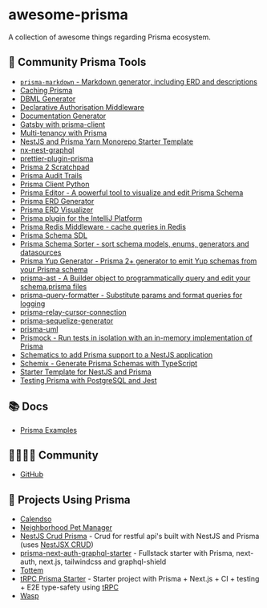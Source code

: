 # awesome-prisma

A collection of awesome things regarding Prisma ecosystem.

## :safety_vest: Community Prisma Tools

- [`prisma-markdown` - Markdown generator, including ERD and descriptions](https://github.com/samchon/prisma-markdown)
- [Caching Prisma](https://github.com/joellefkowitz/cached-prisma)
- [DBML Generator](https://github.com/notiz-dev/prisma-dbml-generator)
- [Declarative Authorisation Middleware](https://github.com/joindeed/prisma-auth)
- [Documentation Generator](https://github.com/pantharshit00/prisma-docs-generator)
- [Gatsby with prisma-client](https://github.com/LekoArts/gatsby-with-prisma-client)
- [Multi-tenancy with Prisma](https://github.com/errorname/prisma-multi-tenant)
- [NestJS and Prisma Yarn Monorepo Starter Template](https://github.com/alitnk/nest-prisma-monorepo)
- [nx-nest-graphql](https://github.com/beeman/nx-nest-graphql)
- [prettier-plugin-prisma](https://github.com/umidbekk/prettier-plugin-prisma)
- [Prisma 2 Scratchpad](https://github.com/ctrlplusb/prisma2-template)
- [Prisma Audit Trails](https://github.com/BemiHQ/bemi-prisma)
- [Prisma Client Python](https://github.com/RobertCraigie/prisma-client-py)
- [Prisma Editor - A powerful tool to visualize and edit Prisma Schema](https://github.com/mohammed-bahumaish/prisma-editor)
- [Prisma ERD Generator](https://github.com/keonik/prisma-erd-generator)
- [Prisma ERD Visualizer](https://github.com/skn0tt/prisma-erd)
- [Prisma plugin for the IntelliJ Platform](https://github.com/gabrielcolson/intellij-prisma)
- [Prisma Redis Middleware - cache queries in Redis](https://github.com/Asjas/prisma-redis-middleware)
- [Prisma Schema SDL](https://github.com/amplication/prisma-schema-dsl)
- [Prisma Schema Sorter - sort schema models, enums, generators and datasources](https://github.com/omar-dulaimi/prisma-schema-sorter)
- [Prisma Yup Generator - Prisma 2+ generator to emit Yup schemas from your Prisma schema](https://github.com/omar-dulaimi/prisma-yup-generator)
- [prisma-ast - A Builder object to programmatically query and edit your schema.prisma files](https://github.com/MrLeebo/prisma-ast)
- [prisma-query-formatter - Substitute params and format queries for logging](https://github.com/s1owjke/prisma-query-formatter)
- [prisma-relay-cursor-connection](https://github.com/devoxa/prisma-relay-cursor-connection)
- [prisma-sequelize-generator](https://github.com/floydspace/prisma-sequelize-generator)
- [prisma-uml](https://github.com/emyann/prisma-uml)
- [Prismock - Run tests in isolation with an in-memory implementation of Prisma](https://github.com/morintd/prismock)
- [Schematics to add Prisma support to a NestJS application](https://github.com/marcjulian/nestjs-prisma)
- [Schemix - Generate Prisma Schemas with TypeScript](https://github.com/ridafkih/schemix)
- [Starter Template for NestJS and Prisma](https://github.com/fivethree-team/nestjs-prisma-starter)
- [Testing Prisma with PostgreSQL and Jest](https://github.com/ctrlplusb/prisma-pg-jest)

## :books: Docs

- [Prisma Examples](https://github.com/prisma/prisma-examples)

## :family_man_woman_girl_boy: Community

- [GitHub](https://github.com/prisma/prisma)

## :space_invader: Projects Using Prisma

- [Calendso](https://github.com/calendso/calendso)
- [Neighborhood Pet Manager](https://github.com/AustinGil/npm)
- [NestJS Crud Prisma](https://github.com/silicon-hills/nestjs-crud-prisma) - Crud for restful api's built with NestJS and Prisma (uses [NestJSX CRUD](https://github.com/nestjsx/crud))
- [prisma-next-auth-graphql-starter](https://github.com/wangel13/prisma-next-auth-graphql-starter) - Fullstack starter with Prisma, next-auth, next.js, tailwindcss and graphql-shield
- [Tottem](https://github.com/poulainv/tottem)
- [tRPC Prisma Starter](https://github.com/trpc/examples-next-prisma-starter) - Starter project with Prisma + Next.js + CI + testing + E2E type-safety using [tRPC](https://trpc.io)
- [Wasp](https://github.com/wasp-lang/wasp)
